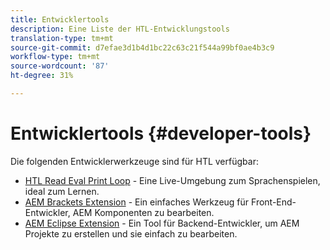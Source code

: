 ```yaml
---
title: Entwicklertools
description: Eine Liste der HTL-Entwicklungstools
translation-type: tm+mt
source-git-commit: d7efae3d1b4d1bc22c63c21f544a99bf0ae4b3c9
workflow-type: tm+mt
source-wordcount: '87'
ht-degree: 31%

---
```



# Entwicklertools {#developer-tools}

Die folgenden Entwicklerwerkzeuge sind für HTL verfügbar:

* [HTL Read Eval Print Loop](https://github.com/Adobe-Marketing-Cloud/aem-htl-repl)  - Eine Live-Umgebung zum Sprachenspielen, ideal zum Lernen.
* [AEM Brackets Extension](https://docs.adobe.com/content/help/en/experience-manager-65/developing/devtools/aem-brackets.html)  - Ein einfaches Werkzeug für Front-End-Entwickler, AEM Komponenten zu bearbeiten.
* [AEM Eclipse Extension](https://docs.adobe.com/content/help/en/experience-manager-65/developing/devtools/aem-eclipse.html)  - Ein Tool für Backend-Entwickler, um AEM Projekte zu erstellen und sie einfach zu bearbeiten.
